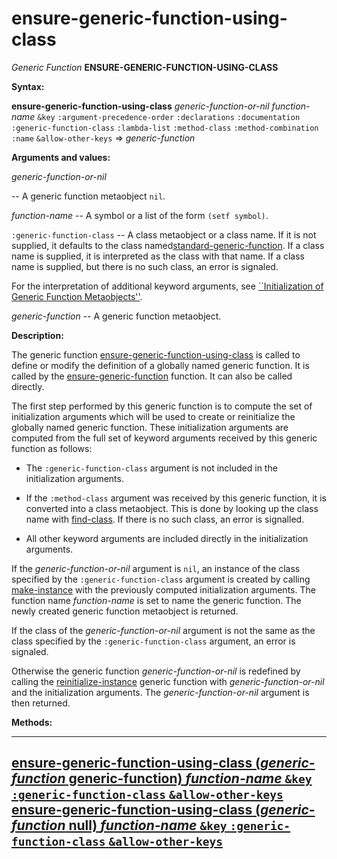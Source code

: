 ensure-generic-function-using-class
===================================

*Generic Function* **ENSURE-GENERIC-FUNCTION-USING-CLASS**

**Syntax:**

**ensure-generic-function-using-class** *generic-function-or-nil* *function-name* `&key` `:argument-precedence-order` `:declarations` `:documentation` `:generic-function-class` `:lambda-list` `:method-class` `:method-combination` `:name` `&allow-other-keys` => *generic-function*

**Arguments and values:**

*generic-function-or-nil*

-- A generic function metaobject `nil`.

*function-name* -- A symbol or a list of the form `(setf symbol)`.

`:generic-function-class` -- A class metaobject or a class name. If it is not supplied, it defaults to the class named[standard-generic-function](/meta-object-protocol/class-standard-generic-function). If a class name is supplied, it is interpreted as the class with that name. If a class name is supplied, but there is no such class, an error is signaled.

For the interpretation of additional keyword arguments, see [``Initialization of Generic Function Metaobjects''](/meta-object-protocol/initialization-of-generic-function-metaobjects).

*generic-function* -- A generic function metaobject.

**Description:**

The generic function [ensure-generic-function-using-class](/meta-object-protocol/ensure-generic-function-using-class) is called to define or modify the definition of a globally named generic function. It is called by the [ensure-generic-function](/meta-object-protocol/ensure-generic-function) function. It can also be called directly.

The first step performed by this generic function is to compute the set of initialization arguments which will be used to create or reinitialize the globally named generic function. These initialization arguments are computed from the full set of keyword arguments received by this generic function as follows:

-   The `:generic-function-class` argument is not included in the initialization arguments.

-   If the `:method-class` argument was received by this generic function, it is converted into a class metaobject. This is done by looking up the class name with [find-class](http://www.lispworks.com/documentation/HyperSpec/Body/f_find_c.htm#find-class). If there is no such class, an error is signalled.

-   All other keyword arguments are included directly in the initialization arguments.

If the *generic-function-or-nil* argument is `nil`, an instance of the class specified by the `:generic-function-class` argument is created by calling [make-instance](/meta-object-protocol/make-instance) with the previously computed initialization arguments. The function name *function-name* is set to name the generic function. The newly created generic function metaobject is returned.

If the class of the *generic-function-or-nil* argument is not the same as the class specified by the `:generic-function-class` argument, an error is signaled.

Otherwise the generic function *generic-function-or-nil* is redefined by calling the [reinitialize-instance](http://www.lispworks.com/documentation/HyperSpec/Body/f_reinit.htm#reinitialize-instance) generic function with *generic-function-or-nil* and the initialization arguments. The *generic-function-or-nil* argument is then returned.

**Methods:**

  ---------------------------------------------------------------------------------------------------------------------------------------------------------------------------------------------------------------
  [**ensure-generic-function-using-class** (*generic-function* generic-function) *function-name* `&key` `:generic-function-class` `&allow-other-keys`](/meta-object-protocol/ensure-generic-function-using-class-generic-function)
  [**ensure-generic-function-using-class** (*generic-function* null) *function-name* `&key` `:generic-function-class` `&allow-other-keys`](/meta-object-protocol/ensure-generic-function-using-class-null)
  ---------------------------------------------------------------------------------------------------------------------------------------------------------------------------------------------------------------


